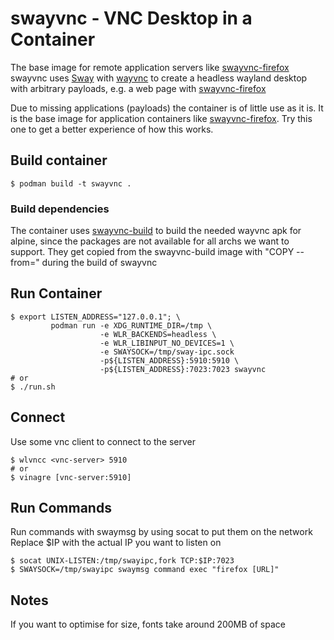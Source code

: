 # swayvnc - VNC Desktop in a Container
The base image for remote application servers like [swayvnc-firefox](https://github.com/bbusse/swayvnc-firefox)  
swayvnc uses [Sway](https://swaywm.org) with [wayvnc](https://github.com/any1/wayvnc) to create a headless wayland desktop with arbitrary payloads, e.g. a web page with [swayvnc-firefox](https://github.com/bbusse/swayvnc-firefox)  
  
Due to missing applications (payloads) the container is of little use as it is. It is the base image
for application containers like [swayvnc-firefox](https://github.com/bbusse/swayvnc-firefox). Try this one
to get a better experience of how this works.

## Build container
```
$ podman build -t swayvnc .
```
### Build dependencies
The container uses [swayvnc-build](https://github.com/bbusse/swayvnc-build) to build the needed wayvnc apk for alpine,
since the packages are not available for all archs we want to support.
They get copied from the swayvnc-build image with "COPY --from=" during the build of swayvnc

## Run Container
```
$ export LISTEN_ADDRESS="127.0.0.1"; \
         podman run -e XDG_RUNTIME_DIR=/tmp \
                    -e WLR_BACKENDS=headless \
                    -e WLR_LIBINPUT_NO_DEVICES=1 \
                    -e SWAYSOCK=/tmp/sway-ipc.sock
                    -p${LISTEN_ADDRESS}:5910:5910 \
                    -p${LISTEN_ADDRESS}:7023:7023 swayvnc
# or
$ ./run.sh
```
## Connect
Use some vnc client to connect to the server
```
$ wlvncc <vnc-server> 5910
# or
$ vinagre [vnc-server:5910]
```
## Run Commands
Run commands with swaymsg by using socat to put them on the network
Replace $IP with the actual IP you want to listen on
```
$ socat UNIX-LISTEN:/tmp/swayipc,fork TCP:$IP:7023
$ SWAYSOCK=/tmp/swayipc swaymsg command exec "firefox [URL]"
```
## Notes
If you want to optimise for size, fonts take around 200MB of space
